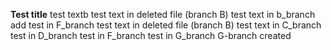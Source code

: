**Test title**
test textb
test text in deleted file (branch B)
test text in b_branch
add test in F_branch
test text in deleted file (branch B)
test text in C_branch
test in D_branch
test in F_branch
test in G_branch
G-branch created
